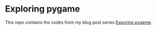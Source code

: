 # Exploring pygame

This repo contains the codes from my blog post series [Exporing pygame](https://humberto.io/tags/pygame/).
